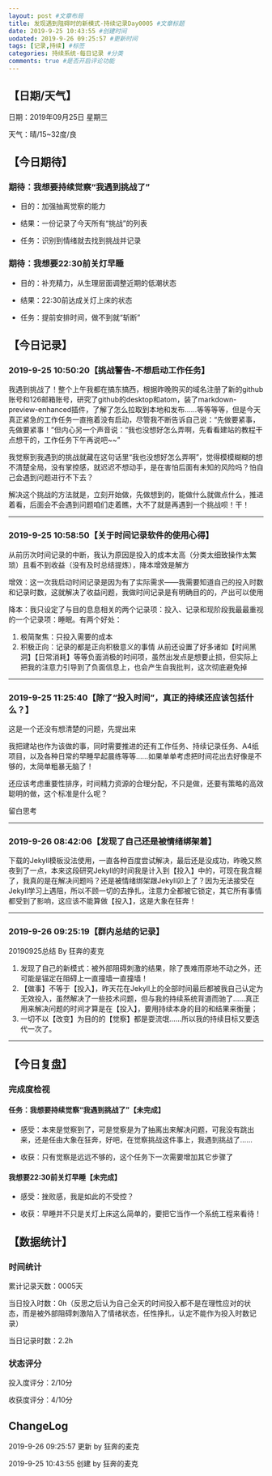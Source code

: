 ```yaml
---
layout: post #文章布局
title: 发现遇到阻碍时的新模式-持续记录Day0005 #文章标题
date: 2019-9-25 10:43:55 #创建时间
uodated: 2019-9-26 09:25:57 #更新时间
tags: [记录,持续] #标签
categories: 持续系统-每日记录 #分类
comments: true #是否开启评论功能
---
```


## 【日期/天气】
日期：2019年09月25日 星期三

天气：晴/15~32度/良

## 【今日期待】

### 期待：我想要持续觉察“我遇到挑战了”

* 目的：加强抽离觉察的能力

* 结果：一份记录了今天所有“挑战”的列表

* 任务：识别到情绪就去找到挑战并记录

### 期待：我想要22:30前关灯早睡

* 目的：补充精力，从生理层面调整近期的低潮状态

* 结果：22:30前达成关灯上床的状态

* 任务：提前安排时间，做不到就“斩断”

## 【今日记录】

### 2019-9-25 10:50:20【挑战警告-不想启动工作任务】

我遇到挑战了！整个上午我都在搞东搞西，根据昨晚购买的域名注册了新的github账号和126邮箱账号，研究了github的desktop和atom，装了markdown-preview-enhanced插件，了解了怎么拉取到本地和发布……等等等等，但是今天真正紧急的工作任务一直拖着没有启动，尽管我不断告诉自己说：“先做要紧事，先做要紧事！”但内心另一个声音说：“我也没想好怎么弄啊，先看看建站的教程干点想干的，工作任务下午再说吧~~”

我觉察到我遇到的挑战就藏在这句话里“我也没想好怎么弄啊”，觉得模模糊糊的想不清楚全局，没有掌控感，就迟迟不想动手，是在害怕后面有未知的风险吗？怕自己会遇到问题进行不下去？

解决这个挑战的方法就是，立刻开始做，先做想到的，能做什么就做点什么，推进着看，后面会不会遇到问题咱们走着瞧，大不了就是再遇到一个挑战呗！干！

---
### 2019-9-25 10:58:50【关于时间记录软件的使用心得】

从前历次时间记录的中断，我认为原因是投入的成本太高（分类太细致操作太繁琐）且看不到收益（没有及时总结提炼），降本增效是解方

增效：这一次我启动时间记录是因为有了实际需求——我需要知道自己的投入时数和记录时数，这就解决了收益问题，我做时间记录是有明确目的的，产出可以使用

降本：我只设定了与目的息息相关的两个记录项：投入、记录和现阶段我最最重视的一个记录项：睡眠。有两个好处：

1. 极简聚焦：只投入需要的成本
2. 积极正向：记录的都是正向积极意义的事情
从前还设置了好多诸如【时间黑洞】【日常消耗】等等负面消极的时间项，虽然出发点是想要止损，但实际上把我的注意力引导到了负面信息上，也会产生自我批判，这次彻底避免掉

---
### 2019-9-25 11:25:40【除了“投入时间”，真正的持续还应该包括什么？】

这是一个还没有想清楚的问题，先提出来

我把建站也作为该做的事，同时需要推进的还有工作任务、持续记录任务、A4纸项目，以及各种日常的早睡早起晨练等等……如果单单考虑把时间花出去好像是不够的，太简单粗暴无脑了！

还应该考虑重要性排序，时间精力资源的合理分配，不只是做，还要有策略的高效聪明的做，这个标准是什么呢？

留白思考

---
### 2019-9-26 08:42:06【发现了自己还是被情绪绑架着】

下载的Jekyll模板没法使用，一直各种百度尝试解决，最后还是没成功，昨晚又熬夜到了一点，本来这段研究Jekyll的时间我是计入到【投入】中的，可现在我含糊了，我真的是在解决问题吗？还是被情绪绑架跟Jekyll卯上了？因为无法接受在Jekyll学习上遇阻，所以不顾一切的去挣扎，注意力全都被它锁定，其它所有事情都受到了影响，这应该不能算做【投入】，这是大象在狂奔！

---
### 2019-9-26 09:25:19【群内总结的记录】

20190925总结 By 狂奔的麦克
1. 发现了自己的新模式：被外部阻碍刺激的结果，除了畏难而原地不动之外，还可能是锚定在阻碍上一直撞墙一直撞墙！
2. 【做事】不等于【投入】，昨天花在Jekyll上的全部时间最后都被我自己认定为无效投入，虽然解决了一些技术问题，但与我的持续系统背道而驰了……真正用来解决问题的时间才算是在【投入】，要用持续本身的目的和结果来衡量；
3. 一切不以【改变】为目的的【觉察】都是耍流氓……所以我的持续目标又要迭代一次了。

---
## 【今日复盘】

### 完成度检视

#### 任务：我想要持续觉察“我遇到挑战了”【未完成】

* 感受：本来是觉察到了，可是觉察是为了抽离出来解决问题，可我没有跳出来，还是任由大象在狂奔，好吧，在觉察挑战这件事上，我遇到挑战了……

* 收获：只有觉察是远远不够的，这个任务下一次需要增加其它步骤了

#### 我想要22:30前关灯早睡【未完成】

* 感受：挫败感，我是如此的不受控？

* 收获：早睡并不只是关灯上床这么简单的，要把它当作一个系统工程来看待！

## 【数据统计】

### 时间统计

累计记录天数：0005天

当日投入时数：0h（反思之后认为自己全天的时间投入都不是在理性应对的状态，而是被外部阻碍刺激陷入了情绪状态，任性挣扎，认定不能作为投入时数记录）

当日记录时数：2.2h

### 状态评分

投入度评分：2/10分

收获度评分：4/10分

## ChangeLog

2019-9-26 09:25:57 更新 by 狂奔的麦克

2019-9-25 10:43:55 创建 by 狂奔的麦克
